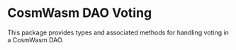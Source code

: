 # CosmWasm DAO Voting

This package provides types and associated methods for handling voting
in a CosmWasm DAO.
